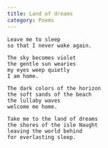 ```yaml
---
title: Land of dreams
category: Poems
---
```


    Leave me to sleep
    so that I never wake again.

    The sky becomes violet
    the gentle sun wearies
    my eyes weep quietly
    I am home.

    The dark colors of the horizon
    the soft sands of the beach
    the lullaby waves
    welcome me home.

    Take me to the land of dreams
    the shores of the isle Naught
    leaving the world behind
    for everlasting sleep.


